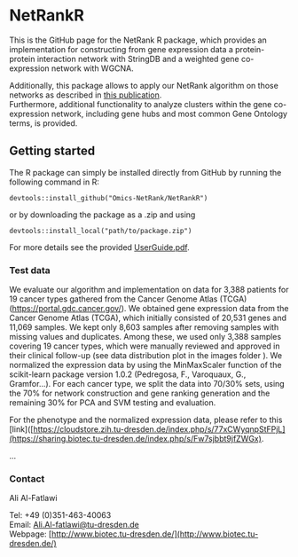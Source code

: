 # NetRankR
This is the GitHub page for the NetRank R package, which provides an implementation for constructing from gene expression data a protein-protein interaction network with StringDB and a weighted gene co-expression network with WGCNA.  


Additionally, this package allows to apply our NetRank algorithm on those networks as described in [this publication](https://www.frontiersin.org/articles/10.3389/fbinf.2022.780229/full).  
Furthermore, additional functionality to analyze clusters within the gene co-expression network, including gene hubs and most common Gene Ontology terms, is provided.  

## Getting started
The R package can simply be installed directly from GitHub by running the following command in R:

`devtools::install_github("Omics-NetRank/NetRankR")`

or by downloading the package as a .zip and using

`devtools::install_local("path/to/package.zip")`

For more details see the provided [UserGuide.pdf](https://github.com/Alfatlawi/Omics-NetRank/blob/master/UserGuide.pdf).


### Test data
We evaluate our algorithm and implementation on data for 3,388 patients for 19 cancer types gathered from the Cancer Genome Atlas (TCGA) (https://portal.gdc.cancer.gov/). 
We obtained gene expression data from the Cancer Genome Atlas (TCGA), which initially consisted of 20,531 genes and 11,069 samples. We kept only 8,603 samples after removing samples with missing values and duplicates. Among these, we used only 3,388 samples covering 19 cancer types, which were manually reviewed and approved in their clinical follow-up (see data distribution plot in the images folder ).  We normalized the expression data by using the MinMaxScaler function of the scikit-learn package version 1.0.2 (Pedregosa, F., Varoquaux, G., Gramfor...). For each cancer type, we split the data into 70/30\% sets, using the 70\% for network construction and gene ranking generation and the remaining 30\% for PCA and SVM testing and evaluation.

For the phenotype and the normalized expression data, please refer to this [link]([https://cloudstore.zih.tu-dresden.de/index.php/s/77xCWyqnpStFPjL](https://sharing.biotec.tu-dresden.de/index.php/s/Fw7sjbbt9jfZWGx).

...

### Contact
  
Ali Al-Fatlawi  
  
Tel: +49 (0)351-463-40063  
Email: Ali.Al-fatlawi@tu-dresden.de  
Webpage: [http://www.biotec.tu-dresden.de/](http://www.biotec.tu-dresden.de/)
